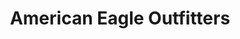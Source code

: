 ---
title: "American Eagle Outfitters"
url: /oklahoma-city/american-eagle-outfitters/
shop: clothes
---